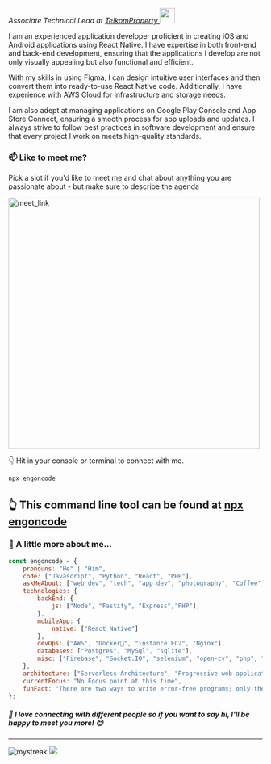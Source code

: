 

<p><em>Associate Technical Lead at <a href="https://www.telkomproperty.co.id/" target="_blank">TelkomProperty
</a><img src="https://media.giphy.com/media/WUlplcMpOCEmTGBtBW/giphy.gif" width="30"> 
</em></p>

I am an experienced application developer proficient in creating iOS and Android applications using React Native. I have expertise in both front-end and back-end development, ensuring that the applications I develop are not only visually appealing but also functional and efficient.

With my skills in using Figma, I can design intuitive user interfaces and then convert them into ready-to-use React Native code. Additionally, I have experience with AWS Cloud for infrastructure and storage needs.

I am also adept at managing applications on Google Play Console and App Store Connect, ensuring a smooth process for app uploads and updates. I always strive to follow best practices in software development and ensure that every project I work on meets high-quality standards.



### 📫 Like to meet me?

Pick a slot if you'd like to meet me and chat about anything you are passionate about - but make sure to describe the agenda

<a href="https://calendly.com/engoncode/30min" target="_blank"><img width="498" alt="meet_link" src="https://user-images.githubusercontent.com/15426564/144297439-f530f383-e73e-41e0-9914-a9b7d3f432e5.png"></a>

👇 Hit in your console or terminal to connect with me.

```bash
npx engoncode
```
**👆 This command line tool can be found at [npx engoncode](https://github.com/anmol098/npx_card)**
----------------------------------------------------------------------------------------------------------------------------------------------------------------------
###  A little more about me...  

```javascript
const engoncode = {
    pronouns: "He" | "Him",
    code: ["Javascript", "Python", "React", "PHP"],
    askMeAbout: ["web dev", "tech", "app dev", "photography", "Coffee", "Cyberpreneur"],
    technologies: {
        backEnd: {
            js: ["Node", "Fastify", "Express","PHP"],
        },
        mobileApp: {
            native: ["React Native"]
        },
        devOps: ["AWS", "Docker🐳", "instance EC2", "Nginx"],
        databases: ["Postgres", "MySql", "sqlite"],
        misc: ["Firebase", "Socket.IO", "selenium", "open-cv", "php", "SuiteApp"]
    },
    architecture: ["Serverless Architecture", "Progressive web applications", "Single page applications"],
    currentFocus: "No Focus point at this time",
    funFact: "There are two ways to write error-free programs; only the third one works"
};
```

<h5>🚀 <b>I love connecting with different people</b> so if you want to say <b>hi, I'll be happy to meet you more!</b> 😊</h5>
<hr>
<img src="https://github-readme-streak-stats.herokuapp.com/?user=jangandibantingg&theme=tokyonight" alt="mystreak"/>
<img src="https://github-profile-trophy.vercel.app/?username=jangandibantingg&theme=juicyfresh&no-bg=true" />
